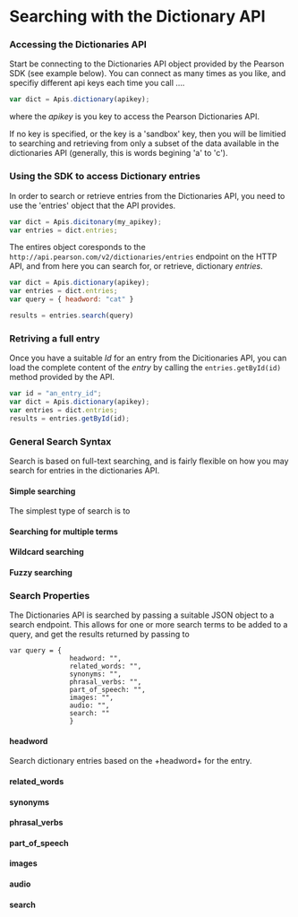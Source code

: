 Searching with the Dictionary API
=================================

### Accessing the Dictionaries API
Start be connecting to the Dictionaries API object provided by the Pearson SDK (see example below). You can connect as many times as you like, and specifiy different api keys each time you call ....
```Javascript
var dict = Apis.dictionary(apikey);
```

where the _apikey_ is you key to access the Pearson Dictionaries API. 

If no key is specified, or the key is a 'sandbox' key, then you will be limitied to searching and retrieving from only a subset of the data available in the dictionaries API (generally, this is
words begining 'a' to 'c').

### Using the SDK to access Dictionary entries

In order to search or retrieve entries from the Dictionaries API, you need to use the 'entries' object
that the API provides. 

```Javascript
var dict = Apis.dicitonary(my_apikey);
var entries = dict.entries;
```

The entires object coresponds to the ```http://api.pearson.com/v2/dictionaries/entries``` endpoint on the HTTP API, and from here you can search for, or retrieve, dictionary _entries_.

```Javascript
var dict = Apis.dictionary(apikey);
var entries = dict.entries;
var query = { headword: "cat" }

results = entries.search(query)
```

### Retriving a full entry
Once you have a suitable _Id_ for an entry from the Dicitionaries API, you can load the complete content of the _entry_ by calling the ```entries.getById(id)``` method provided by the API.

```Javascript
var id = "an_entry_id";
var dict = Apis.dictionary(apikey);
var entries = dict.entries;
results = entries.getById(id);
```

### General Search Syntax

Search is based on full-text searching, and is fairly flexible on how you may search 
for entries in the dictionaries API. 

#### Simple searching

The simplest type of search is to 
#### Searching for multiple terms
#### Wildcard searching
#### Fuzzy searching

### Search Properties

The Dictionaries API is searched by passing a suitable JSON object to a search 
endpoint. This allows for one or more search terms to be added to a query, and
get the results returned by passing to  

```Javascipt
var query = { 
               headword: "",
               related_words: "",
               synonyms: "",
               phrasal_verbs: "",
               part_of_speech: "",
               images: "",
               audio: "",
               search: ""
               }
```


#### headword
Search dictionary entries based on the +headword+ for the entry. 
#### related_words
#### synonyms
#### phrasal_verbs
#### part_of_speech
#### images
#### audio
#### search


